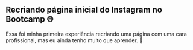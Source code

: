 ## Recriando página inicial do Instagram no Bootcamp :globe_with_meridians:

Essa foi minha primeira experiência recriando uma página com uma cara profissional, mas eu ainda tenho muito que aprender. :clap: